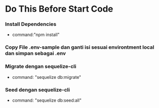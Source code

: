 # Do This Before Start Code

### Install Dependencies
- command:"npm install"

### Copy File .env-sample dan ganti isi sesuai environtment local dan simpan sebagai .env

### Migrate dengan sequelize-cli
- command: "sequelize db:migrate"

### Seed dengan sequelize-cli
- command: "sequelize db:seed:all"